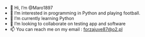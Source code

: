- 👋 Hi, I’m @Maro1897
- 👀 I’m interested in programming in Python and playing football.
- 🌱 I’m currently learning Python
- 💞️ I’m looking to collaborate on testing app and software
- 📫 You can reach me on my email : forzajuve87@o2.pl

<!---
Maro1897/Maro1897 is a ✨ special ✨ repository because its `README.md` (this file) appears on your GitHub profile.
You can click the Preview link to take a look at your changes.
--->
